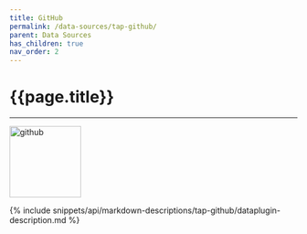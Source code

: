 ```yaml
---
title: GitHub
permalink: /data-sources/tap-github/
parent: Data Sources
has_children: true
nav_order: 2
---
```


# {{page.title}}

---

<img src="{{site.baseurl}}/assets/data_source_images/tap-github.png" width="125" alt="github">

{% include snippets/api/markdown-descriptions/tap-github/dataplugin-description.md %}
